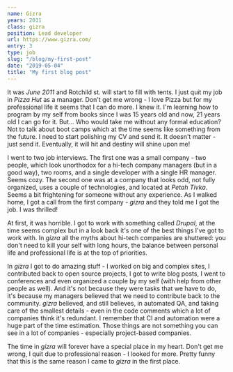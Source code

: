 ```yaml
---
name: Gizra
years: 2011
class: gizra
position: Lead developer
url: https://www.gizra.com/
entry: 3
type: job
slug: "/blog/my-first-post"
date: "2019-05-04"
title: "My first blog post"
---
```

It was _June 2011_ and Rotchild st. will start to fill with tents. I just quit my job in _Pizza Hut_ as a manager. Don't 
get me wrong - I love Pizza but for my professional life it seems that I can do more. I knew it. I'm learning how to 
program by my self from books since I was 15 years old and now, 21 years old I can go for it. But... Who would take me 
without any formal education? Not to talk about boot camps which at the time seems like something from the future. I 
need to start polishing my CV and send it. It doesn't matter - just send it. Eventually, it will hit and destiny will 
shine upon me!

I went to two job interviews. The first one was a small company - two people, which look unorthodox for a hi-tech 
company managers (but in a good way), two rooms, and a single developer with a single HR manager. Seems cozy. The second 
one was at a company that looks odd, not fully organized, uses a couple of technologies, and located at _Petah Tivka_. 
Seems a bit frightening for someone without any experience. As I walked home, I got a call from the first company - 
_gizra_ and they told me I got the job. I was thrilled!

At first, it was horrible. I got to work with something called _Drupal_, at the time seems complex but in a look back 
it's one of the best things I've got to work with. In _gizra_ all the myths about hi-tech companies are shuttered: you 
don't need to kill your self with long hours, the balance between personal life and professional life is at the top of 
priorities.

In _gizra_ I got to do amazing stuff - I worked on big and complex sites, I contributed back to open source projects, I 
got to write blog posts, I went to conferences and even organized a couple by my self (with help from other people as 
well). And it's not because they were 
tasks that we have to do, it's because my managers believed that we need to contribute back to the community. _gizra_ 
believed, and still believes, in automated QA, and taking care of the smallest details - even in the code comments 
which a lot of companies think it's redundant. I remember that CI and automation were a huge part of the time 
estimation. Those things are not something you can see in a lot of companies - especially project-based companies.

The time in _gizra_ will forever have a special place in my heart. Don't get me wrong, I quit due to professional 
reason - I looked for more. Pretty funny that this is the same reason I came to _gizra_ in the first place.
